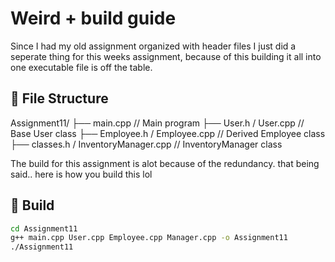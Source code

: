 # Weird + build guide
Since I had my old assignment organized with header files I just did a seperate thing for this weeks assignment, because of this building it all into one executable file is off the table. 



## 📁 File Structure

Assignment11/
├── main.cpp // Main program
├── User.h / User.cpp // Base User class
├── Employee.h / Employee.cpp // Derived Employee class
├── classes.h / InventoryManager.cpp // InventoryManager class

The build for this assignment is alot because of the redundancy. that being said.. here is how you build this lol
## 🚀 Build 
```bash
cd Assignment11
g++ main.cpp User.cpp Employee.cpp Manager.cpp -o Assignment11
./Assignment11
```


